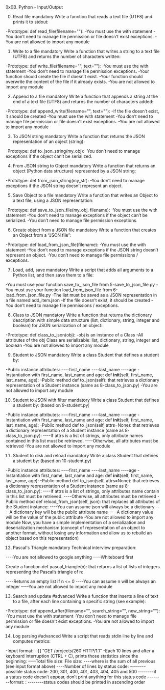 0x0B. Python - Input/Output


0. Read file
mandatory
Write a function that reads a text file (UTF8) and prints it to stdout:

-Prototype: def read_file(filename=""):
-You must use the with statement
-You don’t need to manage file permission or file doesn't exist exceptions.
-You are not allowed to import any module


1. Write to a file
mandatory
Write a function that writes a string to a text file (UTF8) and returns the number of characters written:

-Prototype: def write_file(filename="", text=""):
-You must use the with statement
-You don’t need to manage file permission exceptions.
-Your function should create the file if doesn’t exist.
-Your function should overwrite the content of the file if it already exists.
-You are not allowed to import any module


2. Append to a file
mandatory
Write a function that appends a string at the end of a text file (UTF8) and returns the number of characters added:

-Prototype: def append_write(filename="", text=""):
-If the file doesn’t exist, it should be created
-You must use the with statement
-You don’t need to manage file permission or file doesn't exist exceptions.
-You are not allowed to import any module


3. To JSON string
mandatory
Write a function that returns the JSON representation of an object (string):

-Prototype: def to_json_string(my_obj):
-You don’t need to manage exceptions if the object can’t be serialized.


4. From JSON string to Object
mandatory
Write a function that returns an object (Python data structure) represented by a JSON string:

-Prototype: def from_json_string(my_str):
-You don’t need to manage exceptions if the JSON string doesn’t represent an object.


5. Save Object to a file
mandatory
Write a function that writes an Object to a text file, using a JSON representation:

-Prototype: def save_to_json_file(my_obj, filename):
-You must use the with statement
-You don’t need to manage exceptions if the object can’t be serialized.
-You don’t need to manage file permission exceptions.


6. Create object from a JSON file
mandatory
Write a function that creates an Object from a “JSON file”:

-Prototype: def load_from_json_file(filename):
-You must use the with statement
-You don’t need to manage exceptions if the JSON string doesn’t represent an object.
-You don’t need to manage file permissions / exceptions.


7. Load, add, save
mandatory
Write a script that adds all arguments to a Python list, and then save them to a file:

-You must use your function save_to_json_file from 5-save_to_json_file.py
-You must use your function load_from_json_file from 6-load_from_json_file.py
-The list must be saved as a JSON representation in a file named add_item.json
-If the file doesn’t exist, it should be created
-You don’t need to manage file permissions / exceptions.


8. Class to JSON
mandatory
Write a function that returns the dictionary description with simple data structure (list, dictionary, string, integer and boolean) for JSON serialization of an object:

-Prototype: def class_to_json(obj):
-obj is an instance of a Class
-All attributes of the obj Class are serializable: list, dictionary, string, integer and boolean
-You are not allowed to import any module


9. Student to JSON
mandatory
Write a class Student that defines a student by:

-Public instance attributes:
----first_name
----last_name
----age
-Instantiation with first_name, last_name and age: def __init__(self, first_name, last_name, age):
-Public method def to_json(self): that retrieves a dictionary representation of a Student instance (same as 8-class_to_json.py)
-You are not allowed to import any module


10. Student to JSON with filter
mandatory
Write a class Student that defines a student by: (based on 9-student.py)

-Public instance attributes:
----first_name
----last_name
----age
-Instantiation with first_name, last_name and age: def __init__(self, first_name, last_name, age):
-Public method def to_json(self, attrs=None): that retrieves a dictionary representation of a Student instance (same as 8-class_to_json.py):
----If attrs is a list of strings, only attribute names contained in this list must be retrieved.
----Otherwise, all attributes must be retrieved
-You are not allowed to import any module


11. Student to disk and reload
mandatory
Write a class Student that defines a student by: (based on 10-student.py)

-Public instance attributes:
----first_name
----last_name
----age
-Instantiation with first_name, last_name and age: def __init__(self, first_name, last_name, age):
-Public method def to_json(self, attrs=None): that retrieves a dictionary representation of a Student instance (same as 8-class_to_json.py):
----If attrs is a list of strings, only attributes name contain in this list must be retrieved.
----Otherwise, all attributes must be retrieved
-Public method def reload_from_json(self, json): that replaces all attributes of the Student instance:
----You can assume json will always be a dictionary
----A dictionary key will be the public attribute name
----A dictionary value will be the value of the public attribute
-You are not allowed to import any module
Now, you have a simple implementation of a serialization and deserialization mechanism (concept of representation of an object to another format, without losing any information and allow us to rebuild an object based on this representation)


12. Pascal's Triangle
mandatory
Technical interview preparation:

----You are not allowed to google anything
----Whiteboard first

Create a function def pascal_triangle(n): that returns a list of lists of integers representing the Pascal’s triangle of n:

----Returns an empty list if n <= 0
----You can assume n will be always an integer
----You are not allowed to import any module


13. Search and update
#advanced
Write a function that inserts a line of text to a file, after each line containing a specific string (see example):

-Prototype: def append_after(filename="", search_string="", new_string=""):
-You must use the with statement
-You don’t need to manage file permission or file doesn't exist exceptions.
-You are not allowed to import any module


14. Log parsing
#advanced
Write a script that reads stdin line by line and computes metrics:

-Input format: <IP Address> - [<date>] "GET /projects/260 HTTP/1.1" <status code> <file size>
-Each 10 lines and after a keyboard interruption (CTRL + C), prints those statistics since the beginning:
----Total file size: File size: <total size>
----where is the sum of all previous (see input format above)
----Number of lines by status code:
--------possible status code: 200, 301, 400, 401, 403, 404, 405 and 500
--------if a status code doesn’t appear, don’t print anything for this status code
--------format: <status code>: <number>
--------status codes should be printed in ascending order

